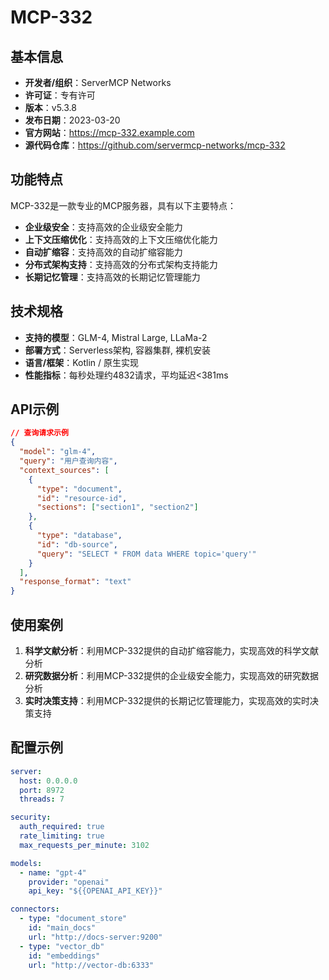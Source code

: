 # MCP-332

## 基本信息

- **开发者/组织**：ServerMCP Networks
- **许可证**：专有许可
- **版本**：v5.3.8
- **发布日期**：2023-03-20
- **官方网站**：https://mcp-332.example.com
- **源代码仓库**：https://github.com/servermcp-networks/mcp-332

## 功能特点

MCP-332是一款专业的MCP服务器，具有以下主要特点：

- **企业级安全**：支持高效的企业级安全能力
- **上下文压缩优化**：支持高效的上下文压缩优化能力
- **自动扩缩容**：支持高效的自动扩缩容能力
- **分布式架构支持**：支持高效的分布式架构支持能力
- **长期记忆管理**：支持高效的长期记忆管理能力


## 技术规格

- **支持的模型**：GLM-4, Mistral Large, LLaMa-2
- **部署方式**：Serverless架构, 容器集群, 裸机安装
- **语言/框架**：Kotlin / 原生实现
- **性能指标**：每秒处理约4832请求，平均延迟<381ms

## API示例

```json
// 查询请求示例
{
  "model": "glm-4",
  "query": "用户查询内容",
  "context_sources": [
    {
      "type": "document",
      "id": "resource-id",
      "sections": ["section1", "section2"]
    },
    {
      "type": "database",
      "id": "db-source",
      "query": "SELECT * FROM data WHERE topic='query'"
    }
  ],
  "response_format": "text"
}
```

## 使用案例

1. **科学文献分析**：利用MCP-332提供的自动扩缩容能力，实现高效的科学文献分析
2. **研究数据分析**：利用MCP-332提供的企业级安全能力，实现高效的研究数据分析
3. **实时决策支持**：利用MCP-332提供的长期记忆管理能力，实现高效的实时决策支持


## 配置示例

```yaml
server:
  host: 0.0.0.0
  port: 8972
  threads: 7

security:
  auth_required: true
  rate_limiting: true
  max_requests_per_minute: 3102

models:
  - name: "gpt-4"
    provider: "openai"
    api_key: "${{OPENAI_API_KEY}}"

connectors:
  - type: "document_store"
    id: "main_docs"
    url: "http://docs-server:9200"
  - type: "vector_db"
    id: "embeddings"
    url: "http://vector-db:6333"
```